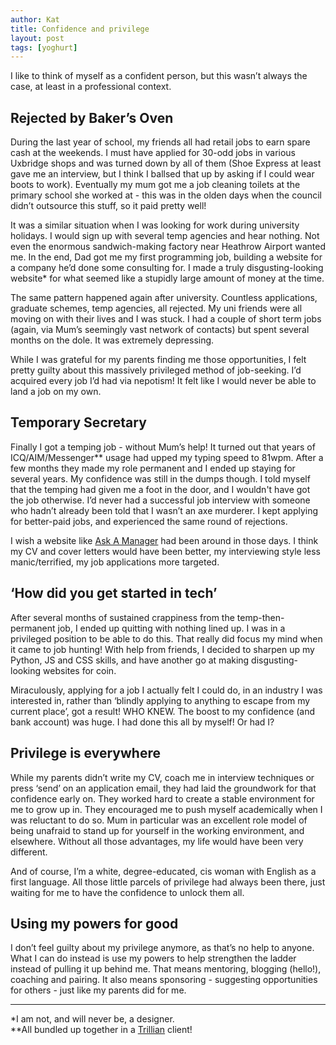 ```yaml
---
author: Kat
title: Confidence and privilege
layout: post
tags: [yoghurt]
---
```


I like to think of myself as a confident person, but this wasn’t always the case, at least in a professional context.

## Rejected by Baker’s Oven

During the last year of school, my friends all had retail jobs to earn spare cash at the weekends. 
I must have applied for 30-odd jobs in various Uxbridge shops and was turned down by all of them (Shoe Express at least gave me an interview, but I think I ballsed that up by asking if I could wear boots to work). 
Eventually my mum got me a job cleaning toilets at the primary school she worked at - this was in the olden days when the council didn’t outsource this stuff, so it paid pretty well!

It was a similar situation when I was looking for work during university holidays. I would sign up with several temp agencies and hear nothing. 
Not even the enormous sandwich-making factory near Heathrow Airport wanted me. In the end, Dad got me my first programming job, building a website for a company he’d done some consulting for. I made a truly disgusting-looking website* for what seemed like a stupidly large amount of money at the time.

The same pattern happened again after university. Countless applications, graduate schemes, temp agencies, all rejected. My uni friends were all moving on with their lives and I was stuck.
I had a couple of short term jobs (again, via Mum’s seemingly vast network of contacts) but spent several months on the dole. It was extremely depressing. 

While I was grateful for my parents finding me those opportunities, I felt pretty guilty about this massively privileged method of job-seeking. 
I’d acquired every job I’d had via nepotism! It felt like I would never be able to land a job on my own.

## Temporary Secretary

Finally I got a temping job - without Mum’s help! It turned out that years of ICQ/AIM/Messenger** usage had upped my typing speed to 81wpm. 
After a few months they made my role permanent and I ended up staying for several years. My confidence was still in the dumps though. I told myself that the temping had given me a foot in the door, and I wouldn't have got the job otherwise. I’d never had a successful job interview with someone who hadn’t already been told that I wasn’t an axe murderer. I kept applying for better-paid jobs, and experienced the same round of rejections.

I wish a website like [Ask A Manager](https://www.askamanager.org/) had been around in those days. I think my CV and cover letters would have been better, my interviewing style less manic/terrified, my job applications more targeted. 

## ‘How did you get started in tech’

After several months of sustained crappiness from the temp-then-permanent job, I ended up quitting with nothing lined up. I was in a privileged position to be able to do this. That really did focus my mind when it came to job hunting! With help from friends, I decided to sharpen up my Python, JS and CSS skills, and have another go at making disgusting-looking websites for coin. 

Miraculously, applying for a job I actually felt I could do, in an industry I was interested in, rather than ‘blindly applying to anything to escape from my current place’, got a result! WHO KNEW. The boost to my confidence (and bank account) was huge. I had done this all by myself! Or had I?

## Privilege is everywhere

While my parents didn’t write my CV, coach me in interview techniques or press ‘send’ on an application email, they had laid the groundwork for that confidence early on. 
They worked hard to create a stable environment for me to grow up in. They encouraged me to push myself academically when I was reluctant to do so. Mum in particular was an excellent role model of being unafraid to stand up for yourself in the working environment, and elsewhere. 
Without all those advantages, my life would have been very different.

And of course, I’m a white, degree-educated, cis woman with English as a first language. All those little parcels of privilege had always been there, just waiting for me to have the confidence to unlock them all. 

## Using my powers for good

I don’t feel guilty about my privilege anymore, as that’s no help to anyone. What I can do instead is use my powers to help strengthen the ladder instead of pulling it up behind me. 
That means mentoring, blogging (hello!), coaching and pairing. It also means sponsoring - suggesting opportunities for others - just like my parents did for me. 

---
*I am not, and will never be, a designer.  
**All bundled up together in a [Trillian](https://en.wikipedia.org/wiki/Trillian_(software)) client! 
